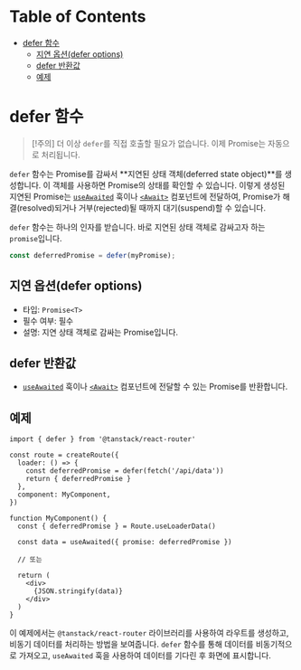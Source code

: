 # Table of Contents

- [defer 함수](#defer-함수)
  - [지연 옵션(defer options)](#지연-옵션defer-options)
  - [defer 반환값](#defer-반환값)
  - [예제](#예제)

# defer 함수

> [!주의]
> 더 이상 `defer`를 직접 호출할 필요가 없습니다. 이제 Promise는 자동으로 처리됩니다.

`defer` 함수는 Promise를 감싸서 **지연된 상태 객체(deferred state object)**를 생성합니다. 이 객체를 사용하면 Promise의 상태를 확인할 수 있습니다. 이렇게 생성된 지연된 Promise는 [`useAwaited`](./useAwaitedHook.md) 훅이나 [`<Await>`](./awaitComponent.md) 컴포넌트에 전달하여, Promise가 해결(resolved)되거나 거부(rejected)될 때까지 대기(suspend)할 수 있습니다.

`defer` 함수는 하나의 인자를 받습니다. 바로 지연된 상태 객체로 감싸고자 하는 `promise`입니다.

```javascript
const deferredPromise = defer(myPromise);
```


## 지연 옵션(defer options)

- 타입: `Promise<T>`
- 필수 여부: 필수
- 설명: 지연 상태 객체로 감싸는 Promise입니다.


## defer 반환값

- [`useAwaited`](./useAwaitedHook.md) 훅이나 [`<Await>`](./awaitComponent.md) 컴포넌트에 전달할 수 있는 Promise를 반환합니다.


## 예제

```tsx
import { defer } from '@tanstack/react-router'

const route = createRoute({
  loader: () => {
    const deferredPromise = defer(fetch('/api/data'))
    return { deferredPromise }
  },
  component: MyComponent,
})

function MyComponent() {
  const { deferredPromise } = Route.useLoaderData()

  const data = useAwaited({ promise: deferredPromise })

  // 또는

  return (
    <div>
      {JSON.stringify(data)}
    </div>
  )
}
```

이 예제에서는 `@tanstack/react-router` 라이브러리를 사용하여 라우트를 생성하고, 비동기 데이터를 처리하는 방법을 보여줍니다. `defer` 함수를 통해 데이터를 비동기적으로 가져오고, `useAwaited` 훅을 사용하여 데이터를 기다린 후 화면에 표시합니다.


